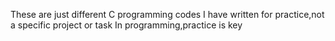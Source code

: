 These are just different C programming codes I have written for practice,not a specific project or task
In programming,practice is key
